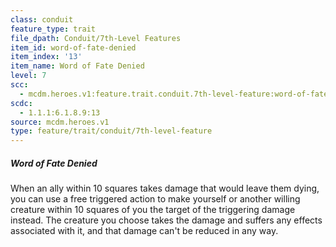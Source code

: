 ```yaml
---
class: conduit
feature_type: trait
file_dpath: Conduit/7th-Level Features
item_id: word-of-fate-denied
item_index: '13'
item_name: Word of Fate Denied
level: 7
scc:
  - mcdm.heroes.v1:feature.trait.conduit.7th-level-feature:word-of-fate-denied
scdc:
  - 1.1.1:6.1.8.9:13
source: mcdm.heroes.v1
type: feature/trait/conduit/7th-level-feature
---
```


##### Word of Fate Denied

When an ally within 10 squares takes damage that would leave them dying, you can use a free triggered action to make yourself or another willing creature within 10 squares of you the target of the triggering damage instead. The creature you choose takes the damage and suffers any effects associated with it, and that damage can't be reduced in any way.
